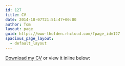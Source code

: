 ```yaml
---
id: 127
title: CV
date: 2014-10-07T21:51:47+00:00
author: Tom
layout: page
guid: https://www-tholden.rhcloud.com/?page_id=127
spacious_page_layout:
  - default_layout
---
```

[Download my CV](http://www.tholden.org/wp-content/uploads/2016/01/cv.pdf) or view it inline below: